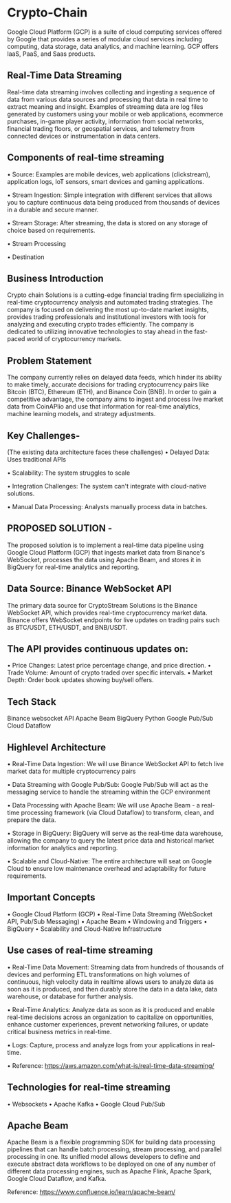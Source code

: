 # Crypto-Chain

Google Cloud Platform (GCP) is a suite of cloud computing services offered by Google that provides a series of modular cloud services including computing, data storage, data analytics, and machine learning. GCP offers laaS, PaaS, and Saas products.
## Real-Time Data Streaming
Real-time data streaming involves collecting and ingesting a sequence of data from various data sources and processing that data in real time to extract meaning and insight.
Examples of streaming data are log files generated by customers using your mobile or web applications, ecommerce purchases, in-game player activity, information from social networks, financial trading floors, or geospatial services, and telemetry from connected devices or instrumentation in data centers.

## Components of real-time streaming
• Source: 
  Examples are mobile devices, web applications (clickstream), application logs, loT sensors, smart devices and gaming applications.

• Stream Ingestion:
  Simple integration with different services that allows you to capture continuous data being produced from thousands of devices in a durable and secure 
  manner.

• Stream Storage:
  After streaming, the data is stored on any storage of choice based on requirements.

• Stream Processing

• Destination

## Business Introduction
Crypto chain Solutions is a cutting-edge financial trading firm specializing in real-time cryptocurrency analysis and automated trading strategies. The company is focused on delivering the most up-to-date market insights, provides trading professionals and institutional investors with tools for analyzing and executing crypto trades efficiently.
The company is dedicated to utilizing innovative technologies to stay ahead in the fast-paced world of cryptocurrency markets.

## Problem Statement
The company currently relies on delayed data feeds, which hinder its ability to make timely, accurate decisions for trading cryptocurrency pairs like Bitcoin (BTC), Ethereum (ETH), and Binance Coin (BNB). In order to gain a competitive advantage, the company aims to ingest and process live market data from CoinAPlio and use that information for real-time analytics, machine learning models, and strategy adjustments.

## Key Challenges-
(The existing data architecture faces these challenges)
• Delayed Data:
  Uses traditional APIs

• Scalability: 
  The system struggles to scale

• Integration Challenges: 
  The system can't integrate with cloud-native solutions.

• Manual Data Processing: 
  Analysts manually process data in batches.

## PROPOSED SOLUTION -
The proposed solution is to implement a real-time data pipeline using Google Cloud Platform (GCP) that ingests market data from Binance's WebSocket, processes the data using Apache Beam, and stores it in BigQuery for real-time analytics and reporting.

## Data Source: Binance WebSocket API
The primary data source for CryptoStream Solutions is the Binance WebSocket API, which provides real-time cryptocurrency market data. Binance offers WebSocket endpoints for live updates on trading pairs such as BTC/USDT, ETH/USDT, and BNB/USDT.

## The API provides continuous updates on:
• Price Changes: Latest price percentage change, and price direction.
• Trade Volume: Amount of crypto traded over specific intervals.
• Market Depth: Order book updates showing buy/sell offers.



## Tech Stack 
Binance websocket API
Apache Beam
BigQuery
Python
Google Pub/Sub
Cloud Dataflow

## Highlevel Architecture
• Real-Time Data Ingestion:
  We will use Binance WebSocket API to fetch live market data for multiple cryptocurrency pairs

• Data Streaming with Google Pub/Sub: 
  Google Pub/Sub will act as the messaging service to handle the streaming within the GCP environment

• Data Processing with Apache Beam:
  We will use Apache Beam - a real-time processing framework (via Cloud Dataflow) to transform, clean, and prepare the data.

• Storage in BigQuery: 
  BigQuery will serve as the real-time data warehouse, allowing the company to query the latest price data and historical market information for
  analytics and reporting.
  
• Scalable and Cloud-Native:
  The entire architecture will seat on Google Cloud to ensure low maintenance overhead and adaptability for future requirements.

## Important Concepts
• Google Cloud Platform (GCP)
• Real-Time Data Streaming (WebSocket API, Pub/Sub Messaging)
• Apache Beam
• Windowing and Triggers
• BigQuery
• Scalability and Cloud-Native Infrastructure



## Use cases of real-time streaming
• Real-Time Data Movement: 
  Streaming data from hundreds of thousands of devices and performing ETL transformations on high volumes of continuous, high velocity data in 
  realtime allows users to analyze data as soon as it is produced, and then durably store the data in a data lake, data warehouse, or database for further analysis.
  
• Real-Time Analytics:
  Analyze data as soon as it is produced and enable real-time decisions across an organization to capitalize on opportunities, enhance customer 
  experiences, prevent networking failures, or update critical business metrics in real-time.
  
• Logs:
  Capture, process and analyze logs from your applications in real-time.

• Reference: 
  https://aws.amazon.com/what-is/real-time-data-streaming/


## Technologies for real-time streaming
• Websockets
• Apache Kafka
• Google Cloud Pub/Sub

## Apache Beam
Apache Beam is a flexible programming SDK for building data processing pipelines that can handle batch processing, stream processing, and parallel processing in one. Its unified model allows developers to define and execute abstract data workflows to be deployed on one of any number of different data processing engines, such as Apache Flink, Apache Spark, Google Cloud Dataflow, and Kafka.


Reference: https://www.confluence.io/learn/apache-beam/

